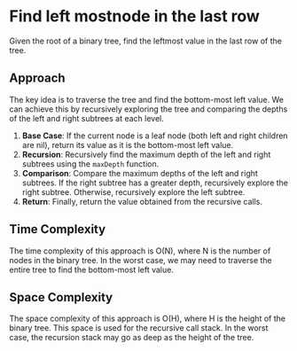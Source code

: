 # Find left mostnode in the last row
Given the root of a binary tree, find the leftmost value in the last row of the tree.

## Approach
The key idea is to traverse the tree and find the bottom-most left value. We can achieve this by recursively exploring the tree and comparing the depths of the left and right subtrees at each level. 

1. **Base Case**: If the current node is a leaf node (both left and right children are nil), return its value as it is the bottom-most left value.
2. **Recursion**: Recursively find the maximum depth of the left and right subtrees using the `maxDepth` function.
3. **Comparison**: Compare the maximum depths of the left and right subtrees. If the right subtree has a greater depth, recursively explore the right subtree. Otherwise, recursively explore the left subtree.
4. **Return**: Finally, return the value obtained from the recursive calls.

## Time Complexity
The time complexity of this approach is O(N), where N is the number of nodes in the binary tree. In the worst case, we may need to traverse the entire tree to find the bottom-most left value.

## Space Complexity
The space complexity of this approach is O(H), where H is the height of the binary tree. This space is used for the recursive call stack. In the worst case, the recursion stack may go as deep as the height of the tree.
